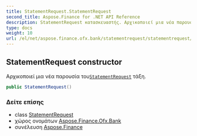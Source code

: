 ```yaml
---
title: StatementRequest.StatementRequest
second_title: Aspose.Finance for .NET API Reference
description: StatementRequest κατασκευαστής. Αρχικοποιεί μια νέα παρουσία τουStatementRequest τάξη.
type: docs
weight: 10
url: /el/net/aspose.finance.ofx.bank/statementrequest/statementrequest/
---
```

## StatementRequest constructor

Αρχικοποιεί μια νέα παρουσία του[`StatementRequest`](../) τάξη.

```csharp
public StatementRequest()
```

### Δείτε επίσης

* class [StatementRequest](../)
* χώρος ονομάτων [Aspose.Finance.Ofx.Bank](../../statementrequest/)
* συνέλευση [Aspose.Finance](../../../)


